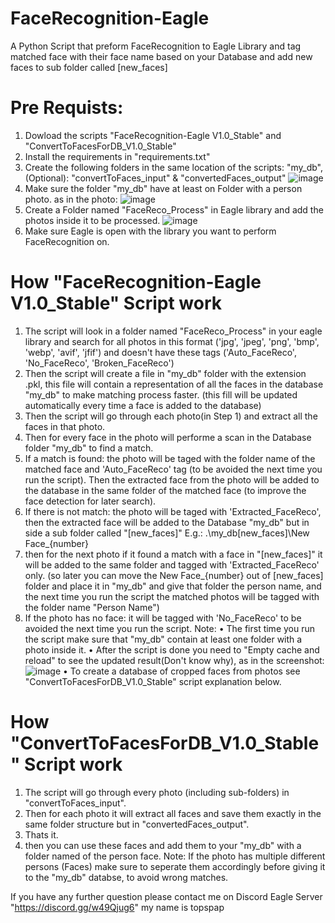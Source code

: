 # FaceRecognition-Eagle
A Python Script that preform FaceRecognition to Eagle Library and tag matched face with their face name based on your Database and add new faces to sub folder called [new_faces]

# Pre Requists:
1. Dowload the scripts "FaceRecognition-Eagle V1.0_Stable" and "ConvertToFacesForDB_V1.0_Stable"
2. Install the requirements in "requirements.txt"
3. Create the following folders in the same location of the scripts: "my_db", (Optional): "convertToFaces_input" & "convertedFaces_output"
![image](https://github.com/Topspap/FaceRecognition-Eagle/assets/30016184/6359c084-1221-4f5e-ac22-4cfed18337d0)
5. Make sure the folder "my_db" have at least on Folder with a person photo. as in the photo:
![image](https://github.com/Topspap/FaceRecognition-Eagle/assets/30016184/02033add-71ab-4a54-a714-244002981ae5)
6. Create a Folder named "FaceReco_Process" in Eagle library and add the photos inside it to be processed.
![image](https://github.com/Topspap/FaceRecognition-Eagle/assets/30016184/c9679efa-590c-4356-8368-46c8646b2f51)
8. Make sure Eagle is open with the library you want to perform FaceRecognition on.

# How "FaceRecognition-Eagle V1.0_Stable" Script work
1. The script will look in a folder named "FaceReco_Process" in your eagle library and search for all photos in this format ('jpg', 'jpeg', 'png', 'bmp', 'webp', 'avif', 'jfif') and doesn't have these tags ('Auto_FaceReco', 'No_FaceReco', 'Broken_FaceReco')
2. Then the script will create a file in "my_db" folder with the extension .pkl, this file will contain a representation of all the faces in the database "my_db" to make matching process faster. (this fill will be updated automatically every time a face is added to the database)
3. Then the script will go through each photo(in Step 1) and extract all the faces in that photo.
4. Then for every face in the photo will performe a scan in the Database folder "my_db" to find a match.
5. If a match is found: the photo will be taged with the folder name of the matched face and 'Auto_FaceReco' tag (to be avoided the next time you run the script). Then the extracted face from the photo will be added to the database in the same folder of the matched face (to improve the face detection for later search).
6. If there is not match: the photo will be taged with 'Extracted_FaceReco', then the extracted face will be added to the Database "my_db" but in side a sub folder called "[new_faces]" E.g.: .\my_db\[new_faces]\New Face_{number}
7. then for the next photo if it found a match with a face in "[new_faces]" it will be added to the same folder and tagged with 'Extracted_FaceReco' only. (so later you can move the New Face_{number} out of [new_faces] folder and place it in "my_db" and give that folder the person name, and the next time you run the script the matched photos will be tagged with the folder name "Person Name")
8. If the photo has no face: it will be tagged with 'No_FaceReco' to be avoided the next time you run the script.
Note:
• The first time you run the script make sure that "my_db" contain at least one folder with a photo inside it.
• After the script is done you need to "Empty cache and reload" to see the updated result(Don't know why), as in the screenshot:
![image](https://github.com/Topspap/FaceRecognition-Eagle/assets/30016184/8be173c8-b800-4464-9d2c-42c066ab2aa0)
• To create a database of cropped faces from photos see "ConvertToFacesForDB_V1.0_Stable" script explanation below.

# How "ConvertToFacesForDB_V1.0_Stable" Script work
1. The script will go through every photo (including sub-folders) in "convertToFaces_input".
2. Then for each photo it will extract all faces and save them exactly in the same folder structure but in "convertedFaces_output".
3. Thats it.
4. then you can use these faces and add them to your "my_db" with a folder named of the person face.
Note: If the photo has multiple different persons (Faces) make sure to seperate them accordingly before giving it to the "my_db" databse, to avoid wrong matches.


If you have any further question please contact me on Discord Eagle Server "https://discord.gg/w49Qjug6" my name is topspap
